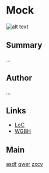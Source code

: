 # Mock

![alt text](http://mlamedia01.wgbh.org/aapb/thumbnail/cpb-aacip_37-010p2nvv.jpg)

## Summary

...

## Author

...

## Links

- [LoC](http://loc.gov)
- [WGBH](http://wgbh.org)

## Main

[asdf](/catalog/cpb-aacip_37-31cjt2qs "item 1 summary")
[qwer](/catalog/cpb-aacip_358-01bk3s1z "item 1 summary")
[zxcv](/catalog/cpb-aacip_55-644qs820 "item 1 summary")
